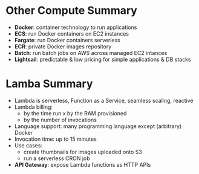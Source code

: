 # Other Compute Summary

- **Docker**: container technology to run applications
- **ECS**: run Docker containers on EC2 instances
- **Fargate**: run Docker containers serverless
- **ECR**: private Docker images repository
- **Batch**: run batch jobs on AWS across managed EC2 intances
- **Lightsail**: predictable & low pricing for simple applications & DB stacks

# Lamba Summary

- Lambda is serverless, Function as a Service, seamless scaling, reactive
- Lambda billing:
    - by the time run x by the RAM provisioned
    - by the number of invocations
- Language support: many programming language except (arbitrary) Docker
- Invocation time: up to 15 minutes
- Use cases:
    - create thumbnails for images uploaded onto S3
    - run a serverless CRON job
- **API Gateway**: expose Lambda functions as HTTP APIs
